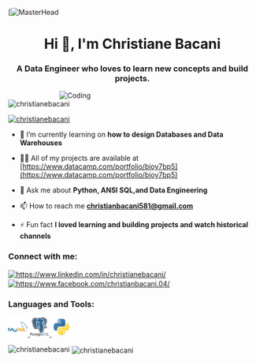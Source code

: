 [![MasterHead](https://i.giphy.com/media/v1.Y2lkPTc5MGI3NjExY3Jraml4ODliMjBtbGxneHZqd3ZkY3BuenB2d3dwa2o5MGNndGttMyZlcD12MV9pbnRlcm5hbF9naWZfYnlfaWQmY3Q9Zw/zMukICnMEZmSf8zvXd/giphy.gif)
<h1 align="center">Hi 👋, I'm Christiane Bacani</h1>
<h3 align="center">A Data Engineer who loves to learn new concepts and build projects.</h3>
<img align="right" alt="Coding" width="400" src="https://i.pinimg.com/originals/e4/26/70/e426702edf874b181aced1e2fa5c6cde.gif">

<p align="left"> <img src="https://komarev.com/ghpvc/?username=christianebacani&label=Profile%20views&color=0e75b6&style=flat" alt="christianebacani" /> </p>

<p align="left"> <a href="https://github.com/ryo-ma/github-profile-trophy"><img src="https://github-profile-trophy.vercel.app/?username=christianebacani" alt="christianebacani" /></a> </p>

- 🌱 I’m currently learning on **how to design Databases and Data Warehouses**

- 👨‍💻 All of my projects are available at [https://www.datacamp.com/portfolio/bioy7bp5](https://www.datacamp.com/portfolio/bioy7bp5)

- 💬 Ask me about **Python, ANSI SQL,and Data Engineering**

- 📫 How to reach me **christianbacani581@gmail.com**

- ⚡ Fun fact **I loved learning and building projects and watch historical channels**

<h3 align="left">Connect with me:</h3>
<p align="left">
<a href="https://linkedin.com/in/https://www.linkedin.com/in/christianebacani/" target="blank"><img align="center" src="https://raw.githubusercontent.com/rahuldkjain/github-profile-readme-generator/master/src/images/icons/Social/linked-in-alt.svg" alt="https://www.linkedin.com/in/christianebacani/" height="30" width="40" /></a>
<a href="https://fb.com/https://www.facebook.com/christianbacani.04/" target="blank"><img align="center" src="https://raw.githubusercontent.com/rahuldkjain/github-profile-readme-generator/master/src/images/icons/Social/facebook.svg" alt="https://www.facebook.com/christianbacani.04/" height="30" width="40" /></a>
</p>

<h3 align="left">Languages and Tools:</h3>
<p align="left"> <a href="https://www.mysql.com/" target="_blank" rel="noreferrer"> <img src="https://raw.githubusercontent.com/devicons/devicon/master/icons/mysql/mysql-original-wordmark.svg" alt="mysql" width="40" height="40"/> </a> <a href="https://www.postgresql.org" target="_blank" rel="noreferrer"> <img src="https://raw.githubusercontent.com/devicons/devicon/master/icons/postgresql/postgresql-original-wordmark.svg" alt="postgresql" width="40" height="40"/> </a> <a href="https://www.python.org" target="_blank" rel="noreferrer"> <img src="https://raw.githubusercontent.com/devicons/devicon/master/icons/python/python-original.svg" alt="python" width="40" height="40"/> </a> </p>

<p><img align="left" src="https://github-readme-stats.vercel.app/api/top-langs?username=christianebacani&show_icons=true&locale=en&layout=compact" alt="christianebacani" /></p>

<p>&nbsp;<img align="center" src="https://github-readme-stats.vercel.app/api?username=christianebacani&show_icons=true&locale=en" alt="christianebacani" /></p>
